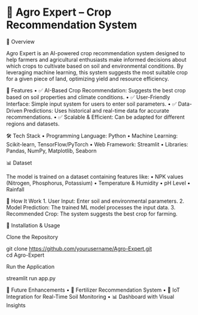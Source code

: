 

# 🌾 Agro Expert – Crop Recommendation System

📌 Overview

Agro Expert is an AI-powered crop recommendation system designed to help farmers and agricultural enthusiasts make informed decisions about which crops to cultivate based on soil and environmental conditions. By leveraging machine learning, this system suggests the most suitable crop for a given piece of land, optimizing yield and resource efficiency.

🚀 Features
	•	✅ AI-Based Crop Recommendation: Suggests the best crop based on soil properties and climate conditions.
	•	✅ User-Friendly Interface: Simple input system for users to enter soil parameters.
	•	✅ Data-Driven Predictions: Uses historical and real-time data for accurate recommendations.
	•	✅ Scalable & Efficient: Can be adapted for different regions and datasets.

🛠️ Tech Stack
	•	Programming Language: Python
	•	Machine Learning: Scikit-learn, TensorFlow/PyTorch
	•	Web Framework: Streamlit
	•	Libraries: Pandas, NumPy, Matplotlib, Seaborn

📊 Dataset

The model is trained on a dataset containing features like:
	•	NPK values (Nitrogen, Phosphorus, Potassium)
	•	Temperature & Humidity
	•	pH Level
	•	Rainfall

🎯 How It Work
	1.	User Input: Enter soil and environmental parameters.
	2.	Model Prediction: The trained ML model processes the input data.
	3.	Recommended Crop: The system suggests the best crop for farming.


🔧 Installation & Usage

Clone the Repository

git clone https://github.com/yourusername/Agro-Expert.git  
cd Agro-Expert


Run the Application

streamlit run app.py  
  

📌 Future Enhancements
	•	🌱 Fertilizer Recommendation System
	•	📡 IoT Integration for Real-Time Soil Monitoring
	•	📊 Dashboard with Visual Insights

